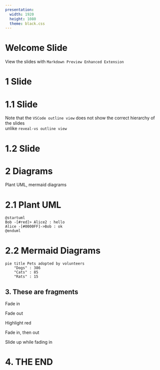 ```yaml
---
presentation:
  width: 1920
  height: 1080
  theme: black.css
---
```


<!-- slide -->

# Welcome Slide

View the slides with `Markdown Preview Enhanced Extension`

<!-- slide -->

# 1 Slide

<!-- slide vertical=true -->

# 1.1 Slide

Note that the `VSCode outline view` does not show the correct hierarchy of the slides\
unlike `reveal-vs outline view`

<!-- slide vertical=true -->

# 1.2 Slide

<!-- slide -->

# 2 Diagrams
Plant UML, mermaid diagrams

<!-- slide vertical=true -->

# 2.1 Plant UML

```plantuml
@startuml
Bob -[#red]> Alice2 : hello
Alice -[#0000FF]->Bob : ok
@enduml
```

<!-- slide vertical=true -->

# 2.2 Mermaid Diagrams

```mermaid
pie title Pets adopted by volunteers
    "Dogs" : 386
    "Cats" : 85
    "Rats" : 15
```

<!-- slide -->

## 3. These are fragments
<p class="fragment">Fade in</p>
<p class="fragment fade-out">Fade out</p>
<p class="fragment highlight-red">Highlight red</p>
<p class="fragment fade-in-then-out">Fade in, then out</p>
<p class="fragment fade-up">Slide up while fading in</p>


<!-- slide -->

# 4. THE END
